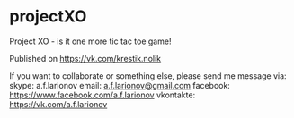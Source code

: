 # projectXO

Project XO - is it one more tic tac toe game!

Published on https://vk.com/krestik.nolik

If you want to collaborate or something else, please send me message via:
skype: a.f.larionov
email: a.f.larionov@gmail.com
facebook: https://www.facebook.com/a.f.larionov
vkontakte: https://vk.com/a.f.larionov



